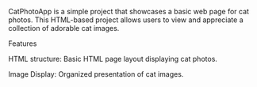 CatPhotoApp is a simple project that showcases a basic web page for cat photos. This HTML-based project allows users to view and appreciate a collection of adorable cat images.

Features

HTML structure: Basic HTML page layout displaying cat photos.

Image Display: Organized presentation of cat images.
